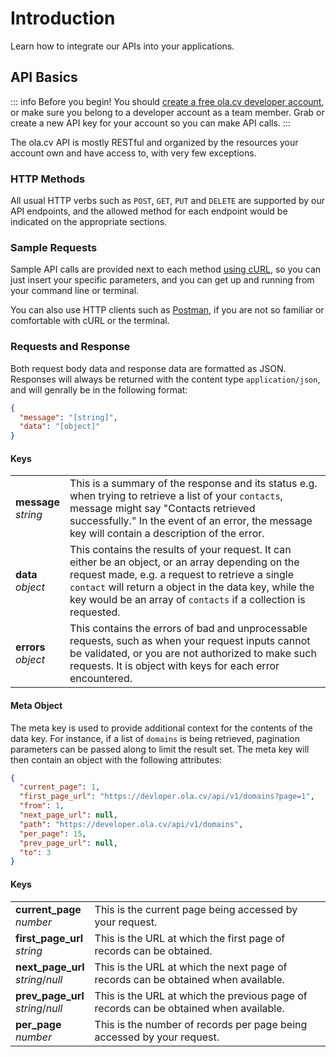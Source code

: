 # Introduction

Learn how to integrate our APIs into your applications.

## API Basics

::: info Before you begin!
You should [create a free ola.cv developer account](https://developer.ola.cv), or make sure you belong to a developer account as a team member. Grab or create a new API key for your account so you can make API calls. 
:::

The ola.cv API is mostly RESTful and organized by the resources your account own and have access to, with very few exceptions.

### HTTP Methods

All usual HTTP verbs such as `POST`, `GET`, `PUT` and `DELETE` are supported by our API endpoints, and the allowed method for each endpoint would be indicated on the appropriate sections.  

### Sample Requests

Sample API calls are provided next to each method [using cURL](http://curl.haxx.se/), so you can just insert your specific parameters, and you can get up and running from your command line or terminal.

You can also use HTTP clients such as [Postman](https://www.postman.com/downloads/), if you are not so familiar or comfortable with cURL or the terminal.

### Requests and Response

Both request body data and response data are formatted as JSON. Responses will always be returned with the content type `application/json`, and will genrally be in the following format:

```json
{
  "message": "[string]",
  "data": "[object]"
}
```

#### Keys

|     |  |
| -------- | ------- |
| **message**<br>*string* | This is a summary of the response and its status e.g. when trying to retrieve a list of your `contacts`, message might say "Contacts retrieved successfully." In the event of an error, the message key will contain a description of the error.    |
| **data**<br>*object*    | This contains the results of your request. It can either be an object, or an array depending on the request made, e.g. a request to retrieve a single `contact` will return a object in the data key, while the key would be an array of `contacts` if a collection is requested.    |
| **errors**<br>*object*    | This contains the errors of bad and unprocessable requests, such as when your request inputs cannot be validated, or you are not authorized to make such requests. It is object with keys for each error encountered.     |

#### Meta Object

The meta key is used to provide additional context for the contents of the data key. For instance, if a list of `domains` is being retrieved, pagination parameters can be passed along to limit the result set. The meta key will then contain an object with the following attributes:

```json
{
  "current_page": 1,
  "first_page_url": "https://devloper.ola.cv/api/v1/domains?page=1",
  "from": 1,
  "next_page_url": null,
  "path": "https://developer.ola.cv/api/v1/domains",
  "per_page": 15,
  "prev_page_url": null,
  "to": 3
}
```

#### Keys

|     |  |
| -------- | ------- |
| **current_page**<br>*number* | This is the current page being accessed by your request.    |
| **first_page_url**<br>*string*    | This is the URL at which the first page of records can be obtained.    |
| **next_page_url**<br>*string*/*null*    | This is the URL at which the next page of records can be obtained when available.     |
| **prev_page_url**<br>*string*/*null*    | This is the URL at which the previous page of records can be obtained when available.     |
| **per_page**<br>*number* | This is the number of records per page being accessed by your request.    |
